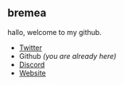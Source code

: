 ## bremea
hallo, welcome to my github.

 - [Twitter](https://twitter.com/bremea8975)
 - Github *(you are already here)*
 - [Discord](https://discord.com/users/710164635524923575)
 - [Website](https://bremea.com)
